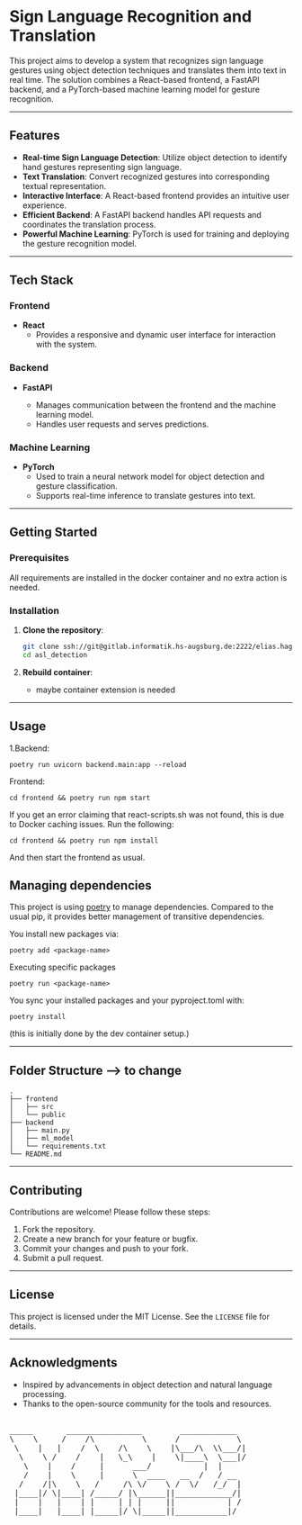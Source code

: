 # Sign Language Recognition and Translation

This project aims to develop a system that recognizes sign language gestures using object detection techniques and translates them into text in real time. The solution combines a React-based frontend, a FastAPI backend, and a PyTorch-based machine learning model for gesture recognition.

---

## Features

- **Real-time Sign Language Detection**: Utilize object detection to identify hand gestures representing sign language.
- **Text Translation**: Convert recognized gestures into corresponding textual representation.
- **Interactive Interface**: A React-based frontend provides an intuitive user experience.
- **Efficient Backend**: A FastAPI backend handles API requests and coordinates the translation process.
- **Powerful Machine Learning**: PyTorch is used for training and deploying the gesture recognition model.

---

## Tech Stack

### Frontend

- **React**
  - Provides a responsive and dynamic user interface for interaction with the system.

### Backend

- **FastAPI**

  - Manages communication between the frontend and the machine learning model.
  - Handles user requests and serves predictions.

### Machine Learning

- **PyTorch**
  - Used to train a neural network model for object detection and gesture classification.
  - Supports real-time inference to translate gestures into text.

---

## Getting Started

### Prerequisites

All requirements are installed in the docker container and no extra action is needed.

### Installation

1. **Clone the repository**:

   ```bash
   git clone ssh://git@gitlab.informatik.hs-augsburg.de:2222/elias.haggenmueller/asl_detection.git
   cd asl_detection
   ```

2. **Rebuild container**:

   - maybe container extension is needed

---

## Usage

1.Backend:

```shell
poetry run uvicorn backend.main:app --reload
```

Frontend:

```shell
cd frontend && poetry run npm start
```

If you get an error claiming that react-scripts.sh was not found, this is due to Docker caching issues.
Run the following:

```shell
cd frontend && poetry run npm install
```

And then start the frontend as usual.

## Managing dependencies

This project is using [poetry](https://python-poetry.org/) to manage dependencies.
Compared to the usual pip, it provides better management of transitive dependencies.

You install new packages via:

```shell
poetry add <package-name>
```

Executing specific packages

```shell
poetry run <package-name>
```

You sync your installed packages and your
pyproject.toml with:

```shell
poetry install
```

(this is initially done by the dev container setup.)

---

## Folder Structure --> to change

```
.
├── frontend
│   ├── src
│   └── public
├── backend
│   ├── main.py
│   ├── ml_model
│   └── requirements.txt
└── README.md
```

---

## Contributing

Contributions are welcome! Please follow these steps:

1. Fork the repository.
2. Create a new branch for your feature or bugfix.
3. Commit your changes and push to your fork.
4. Submit a pull request.

---

## License

This project is licensed under the MIT License. See the `LICENSE` file for details.

---

## Acknowledgments

- Inspired by advancements in object detection and natural language processing.
- Thanks to the open-source community for the tools and resources.

<pre>
                                                   
_____       ________________        ____________   
\    \     /    /\          \      /            \  
 \    |   |    /  \    /\    \    |\___/\  \\___/| 
  \    \ /    /    |   \_\    |    \|____\  \___|/ 
   \    |    /     |      ___/           |  |      
   /    |    \     |      \  ____   __  /   / __   
  /    /|\    \   /     /\ \/    \ /  \/   /_/  |  
 |____|/ \|____| /_____/ |\______||____________/|  
 |    |   |    | |     | | |     ||           | /  
 |____|   |____| |_____|/ \|_____||___________|/   
                                                   
</pre>
